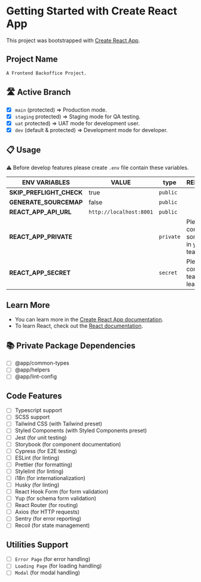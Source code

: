 # Getting Started with Create React App

This project was bootstrapped with [Create React App](https://github.com/facebook/create-react-app).

## Project Name

```text
A Frontend Backoffice Project.
```

## 🛣 Active Branch

- [x] `main` (protected) => Production mode.
- [x] `staging` protected) => Staging mode for QA testing.
- [x] `uat` protected) => UAT mode for development user.
- [x] `dev` (default & protected) => Development mode for developer.

## 📋 Usage

⚠ Before develop features please create `.env` file contain these variables.

| ENV VARIABLES            | VALUE                   | type      | REMARK                              |
| ------------------------ | ----------------------- | --------- | ----------------------------------- |
| **SKIP_PREFLIGHT_CHECK** | true                    | `public`  |                                     |
| **GENERATE_SOURCEMAP**   | false                   | `public`  |                                     |
| **REACT_APP_API_URL**    | `http://localhost:8001` | `public`  |                                     |
| **REACT_APP_PRIVATE**    |                         | `private` | Please contact someone in your team |
| **REACT_APP_SECRET**     |                         | `secret`  | Please contact team lead            |

## Learn More

- You can learn more in the [Create React App documentation](https://facebook.github.io/create-react-app/docs/getting-started).
- To learn React, check out the [React documentation](https://reactjs.org/).

## 📚 Private Package Dependencies

- [ ] @app/common-types
- [ ] @app/helpers
- [ ] @app/lint-config

## Code Features

- [ ] Typescript support
- [ ] SCSS support
- [ ] Tailwind CSS (with Tailwind preset)
- [ ] Styled Components (with Styled Components preset)
- [ ] Jest (for unit testing)
- [ ] Storybook (for component documentation)
- [ ] Cypress (for E2E testing)
- [ ] ESLint (for linting)
- [ ] Prettier (for formatting)
- [ ] Stylelint (for linting)
- [ ] i18n (for internationalization)
- [ ] Husky (for linting)
- [ ] React Hook Form (for form validation)
- [ ] Yup (for schema form validation)
- [ ] React Router (for routing)
- [ ] Axios (for HTTP requests)
- [ ] Sentry (for error reporting)
- [ ] Recoil (for state management)

## Utilities Support

- [ ] `Error Page` (for error handling)
- [ ] `Loading Page` (for loading handling)
- [ ] `Modal` (for modal handling)
